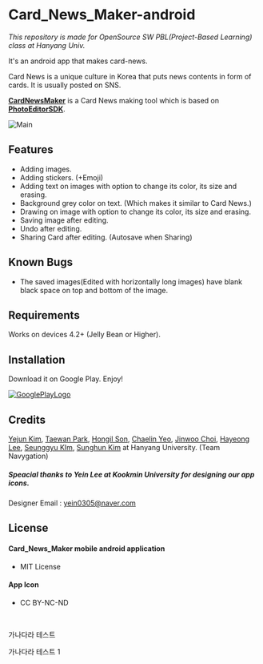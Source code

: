 # Card_News_Maker-android
*This repository is made for OpenSource SW PBL(Project-Based Learning) class at Hanyang Univ.*

It's an android app that makes card-news. 

Card News is a unique culture in Korea that puts news contents in form of cards. It is usually posted on SNS.

**[CardNewsMaker](https://github.com/Taewan-P/Card_News_Maker)** is a Card News making tool which is based on **[PhotoEditorSDK](https://github.com/eventtus/photo-editor-android)**.

![Main](https://raw.githubusercontent.com/Taewan-P/Card_News_Maker/master/screenshots/allinone_final.png)



## Features

* Adding images.
* Adding stickers. (+Emoji)
* Adding text on images with option to change its color, its size and erasing.
* Background grey color on text. (Which makes it similar to Card News.)
* Drawing on image with option to change its color, its size and erasing.
* Saving image after editing.
* Undo after editing.
* Sharing Card after editing. (Autosave when Sharing)



## Known Bugs

* The saved images(Edited with horizontally long images) have blank black space on top and bottom of the image.



## Requirements

Works on devices 4.2+ (Jelly Bean or Higher).



## Installation

Download it on Google Play. Enjoy!

[![GooglePlayLogo](https://raw.githubusercontent.com/Taewan-P/Card_News_Maker/master/screenshots/google-play-badge.png)](https://play.google.com/store/apps/details?id=com.navygation.cardnewsmaker)



## Credits

[Yejun Kim](https://github.com/kyj0701), [Taewan Park](https://github.com/Taewan-P), [Hongil Son](https://github.com/sonhl0723), [Chaelin Yeo](https://github.com/ChaeLinYeo), [Jinwoo Choi](https://github.com/ptcjw201), [Hayeong Lee](https://github.com/hy-kiera), [Seunggyu KIm](https://github.com/miller198), [Sunghun Kim](https://github.com/Avkal) at Hanyang University. (Team Navygation)

##### Speacial thanks to **Yein Lee** at Kookmin University for designing our app icons.

Designer Email : yein0305@naver.com



## License

#### Card_News_Maker mobile android application

* MIT License


#### App Icon

* CC BY-NC-ND

  ​


가나다라 테스트

가나다라 테스트 1